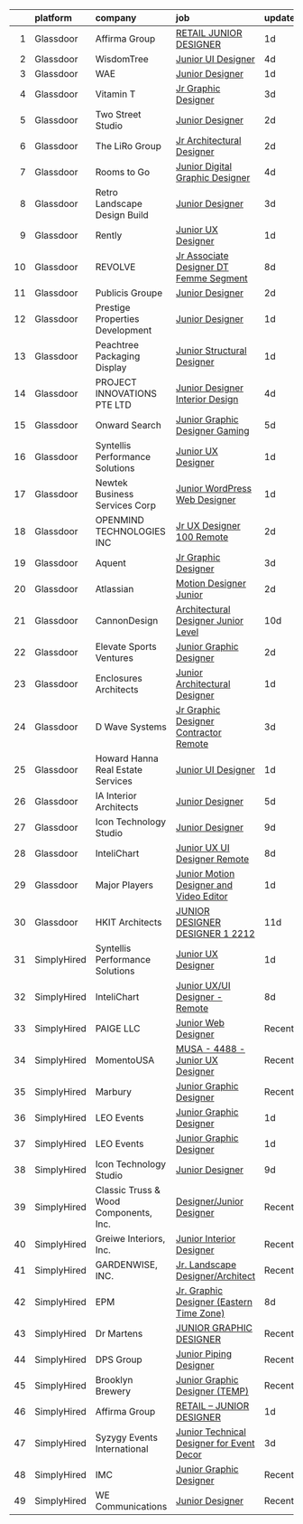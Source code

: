 

|    | platform    | company                               | job                                                                                                                                                                                                                                                                                                                                                                                                                                                                                                                                                                                                                                                                                                                                                                                                                                                                                                                                                                                                                                                                                                                                                                                                                                                                                                                                                                                    | update_time   | location          |
|---:|:------------|:--------------------------------------|:---------------------------------------------------------------------------------------------------------------------------------------------------------------------------------------------------------------------------------------------------------------------------------------------------------------------------------------------------------------------------------------------------------------------------------------------------------------------------------------------------------------------------------------------------------------------------------------------------------------------------------------------------------------------------------------------------------------------------------------------------------------------------------------------------------------------------------------------------------------------------------------------------------------------------------------------------------------------------------------------------------------------------------------------------------------------------------------------------------------------------------------------------------------------------------------------------------------------------------------------------------------------------------------------------------------------------------------------------------------------------------------|:--------------|:------------------|
|  1 | Glassdoor   | Affirma Group                         | [RETAIL   JUNIOR DESIGNER](https://www.glassdoor.com/partner/jobListing.htm?pos=113&ao=1136043&s=58&guid=000001820af1cc54a675abe029ed1df7&src=GD_JOB_AD&t=SR&vt=w&ea=1&cs=1_a668f4d4&cb=1658040995254&jobListingId=1008008085680&jrtk=3-0-1g85f3j4pii0o801-1g85f3j59g4er800-a4a48f70de7c8df1-)                                                                                                                                                                                                                                                                                                                                                                                                                                                                                                                                                                                                                                                                                                                                                                                                                                                                                                                                                                                                                                                                                         | 1d            | New York, NY      |
|  2 | Glassdoor   | WisdomTree                            | [Junior UI Designer](https://www.glassdoor.com/partner/jobListing.htm?pos=129&ao=1136043&s=58&guid=000001820af1cc54a675abe029ed1df7&src=GD_JOB_AD&t=SR&vt=w&cs=1_186fb494&cb=1658040995257&jobListingId=1008001118154&jrtk=3-0-1g85f3j4pii0o801-1g85f3j59g4er800-ea2575a827cd9959-)                                                                                                                                                                                                                                                                                                                                                                                                                                                                                                                                                                                                                                                                                                                                                                                                                                                                                                                                                                                                                                                                                                    | 4d            | New York, NY      |
|  3 | Glassdoor   | WAE                                   | [Junior Designer](https://www.glassdoor.com/partner/jobListing.htm?pos=104&ao=1110586&s=58&guid=000001820af1cc54a675abe029ed1df7&src=GD_JOB_AD&t=SR&vt=w&ea=1&cs=1_41322273&cb=1658040995253&jobListingId=1008008063232&cpc=01657B10174A43CF&jrtk=3-0-1g85f3j4pii0o801-1g85f3j59g4er800-0fd0313dfadfda3f--6NYlbfkN0Bl9QJxqCZcWcAyXa034HOvbvet4oZucNDN581_ynRfl1w4Z2vSbYLN9J-8UY_LNbirN5LLMGGnfSm2GNK07V-OSMHUkmOZFMzFfWXYH6DJqvANaaMLJ95AT8p4PdhW1XjmjR4b1ATq8P0epZSo0-R2HIhlFQJv7-4Ni8BDirUv9df_aJSLsPfPudWJlc1Dq5HzmUeVXGI0Yqs3Dl6336FIb7VaEBSzp2MokGgLLsytK-UUlUKVvU5wel9w2l6a_4BpXSx0TG4q8n2aMVv57zWXvV0f_W5SV1nJu-6t5kSkBz-2L6X2lqYWR-2vlGLui3gH53BbbAiIVYEBE9FjSlncdKyODRJnpB0k-Kbvq6uhqxJwsijnKCNxz_SiEyZRsI2loCtWGnthl2gIlFWnhkhYKznF_5QsX_Cv76JMqEI2TCLMiuG4eevJoFHWwGhCl_j3tb66OPlXZv6TBkphNvpBcayBMvf-lG7DuMpfgTBYE6UJ8-q_7BW4rof8OoFe3ejdHEWM17j_Qg%3D%3D)                                                                                                                                                                                                                                                                                                                                                                                                                                                                                                                 | 1d            | Rochester, NY     |
|  4 | Glassdoor   | Vitamin T                             | [Jr  Graphic Designer](https://www.glassdoor.com/partner/jobListing.htm?pos=108&ao=1110586&s=58&guid=000001820af1cc54a675abe029ed1df7&src=GD_JOB_AD&t=SR&vt=w&cs=1_1d3082b1&cb=1658040995253&jobListingId=1008004122109&cpc=C4A69CCDBB3B9599&jrtk=3-0-1g85f3j4pii0o801-1g85f3j59g4er800-f927bbf179ecebf4--6NYlbfkN0DMrcEu7yrtATojKJA7cEzGQ3FdRGWLh0CZQInL4ECGI6k5tN82kdM0cJmh4vC7GgjU4IZFPHYOlc5pUxMEeRMxtJYZKHkPHdtO62Iy9lVoZhAIu2S4XzkDEEtmJ95GBdsERpUV-98-k1rqGhn_uEH7OyVudsc8q053j9TlfObxlumR3HiRxsibNranfMOHttDjX67LXKbmiXnlFyV53ivrEKNxj__V8HroWIqsvnt7srw4OCaS0y71D_rjW_6Ep1xtugRZxme99OvfC1cGYEfOwL_jvrKsqKkUrpc2tSBdyk1OSbVSMVqNjd2_qniRpJZzTRnD7IYLTGJITl7TJoiLtncWthZ8IMoP0Aub1yH7VFoKYuNvwhVD9y-Wet1w0KLCsp_Di9-6jYD3bNtM2rGtIkuOxVv95GEJoLMKQpJuCmJWqKCRqd7_ALKncpFMscnByM2gl_J9QzhUtNrOcpOf)                                                                                                                                                                                                                                                                                                                                                                                                                                                                                                                                                                             | 3d            | Carlsbad, CA      |
|  5 | Glassdoor   | Two Street Studio                     | [Junior Designer](https://www.glassdoor.com/partner/jobListing.htm?pos=122&ao=1136043&s=58&guid=000001820af1cc54a675abe029ed1df7&src=GD_JOB_AD&t=SR&vt=w&cs=1_5d8f25e9&cb=1658040995257&jobListingId=1008007083697&jrtk=3-0-1g85f3j4pii0o801-1g85f3j59g4er800-3a94edd1c86b1a31-)                                                                                                                                                                                                                                                                                                                                                                                                                                                                                                                                                                                                                                                                                                                                                                                                                                                                                                                                                                                                                                                                                                       | 2d            | Richmond, VA      |
|  6 | Glassdoor   | The LiRo Group                        | [Jr  Architectural Designer](https://www.glassdoor.com/partner/jobListing.htm?pos=103&ao=1110586&s=58&guid=000001820af1cc54a675abe029ed1df7&src=GD_JOB_AD&t=SR&vt=w&cs=1_c75f3f1d&cb=1658040995252&jobListingId=1008006942178&cpc=3794EC2BC9A3BB0B&jrtk=3-0-1g85f3j4pii0o801-1g85f3j59g4er800-3ffa11234c68540a--6NYlbfkN0DPGpeqrc0_xSKNvBQRXXyDsB0hTjf5HZxFcUHN4MmnVQ0ypJhumXlCvYm05Ucmvu4mhjjYmEJD_6VDsTRvvcHd2AH7mc2nxuxALvMKAGBsDP-iEReJ2YtsDGn11JqRL3aLi-hkwr79cAU4mggcXX_lrQu5_75Tok27ngZPNPTK7n2-Gjpt0GE5-m-EB4-3rZ6zVIjgB7L8SjhAmmaA3ucCHCezURaPWqz2mFBoYQdqKyOeb_KqwxtftoAkArfQa_VukKkPTpmmtvx4MMfLmFbXdVDQqpWwrQ0atohQYi_ZK1AIlfNmyRQoylqnl7znSpGGlH2TEzq7pQwprh84nxGxRJoxvZKdcYWGZG6KjXit5_88OnKyVX7ENd4wZ01HzmlE44QfOqfyL9jIWkcgUHmOkBcGUFT7t3qyQ_4jUN1Uy3xZfZO6yUBMCmDIh0h6uEoU8LyyxZ7z5sgoYQVblGOSa91KZ_o5r5FO1C1VrbjD4Q%3D%3D)                                                                                                                                                                                                                                                                                                                                                                                                                                                                                                                                           | 2d            | Mineola, NY       |
|  7 | Glassdoor   | Rooms to Go                           | [Junior Digital Graphic Designer](https://www.glassdoor.com/partner/jobListing.htm?pos=106&ao=1110586&s=58&guid=000001820af1cc54a675abe029ed1df7&src=GD_JOB_AD&t=SR&vt=w&ea=1&cs=1_6b7d63f0&cb=1658040995253&jobListingId=1008001148728&cpc=334ABAF5D42DC775&jrtk=3-0-1g85f3j4pii0o801-1g85f3j59g4er800-74276c1bbba1a979--6NYlbfkN0DQkrWslipYdAKKBYyyAy12PZe5Qif844XZvzAwxKbcyIRxhdHaqMzJraSVoY3LdvZUnxckYEK1smmjb8RstgBo6vXmKg0YAPBg0DD6VgXZZtpqUR1_Y4DfY0Jt9XSCt80yXKDC09bs5r2Ui2AKEw_yV7HLv_WzlmD7RtLNijOgqK_98xzQPpdxoE6j_KAh4QkxyR42HYnomcqnl2S_Wp5IF1VkXDApo-WriYEo5ajwFsoARIQW5hhZ7vB7kJAbRPVvYDLtBniEv5P1JqGnyjccx-Y7EZo4-XxwqM6GOkN_KaElSRmSBmOgS0FKdqD8nfTq0jd5Dl-Si-AhqEe9bg2DRFwnTZOq9gjO5uthZrkNyp8YJKO72UggsVhksxGsZUvS2RuZ_JNixPKgHqVb3wW29n0Zwfo6Z64_mSdwmQPJUpfm5FkrzFyDKMUEMsBp4JswUUBQSua5j5eR8UFXO__dBKGx4sJEYU4YfxrhBOurZLiiIZ1J0XQBYujsPROxnHLLThHPaSfYmAcxbvaQFiXw_CwSpI2wkoJzrOREMU1nxQ%3D%3D)                                                                                                                                                                                                                                                                                                                                                                                                                                                                 | 4d            | Atlanta, GA       |
|  8 | Glassdoor   | Retro Landscape Design Build          | [Junior Designer](https://www.glassdoor.com/partner/jobListing.htm?pos=101&ao=1110586&s=58&guid=000001820af1cc54a675abe029ed1df7&src=GD_JOB_AD&t=SR&vt=w&ea=1&cs=1_708c242c&cb=1658040995253&jobListingId=1008003242619&cpc=F2E91DB1AE7076E1&jrtk=3-0-1g85f3j4pii0o801-1g85f3j59g4er800-3b0dcb089654c5ef--6NYlbfkN0DsBOlmEAMqZtav1V1WKZO3RUElpafjggtWvxyDQ3xFSi-VzB5KdbXib4bfy16v_gNpMerDHeEJYKN-fDSKnmrzlpFqzDvYszSnxkYA0fuWJrlUkeCK3ri37FTkwM8N024P7m_6vLo1hqhbM-b3Rfi-oSFnecd92sl2x2Ji5FovexVjv2K3uvkyu-_anv6d3qZIW8fwrSZDTz6AfuQ7Gz6T48GZrM4PfwZP5ArulLW1f4VzI6kR4tYNKUdGITPaxfh_FM-mGQPaiY7Mm2_ntArXP8xemifAdPD9wbvfLgkBuQMxhjNB_xiOLmLMWm1ZE1ddeWQ6wgyQ-mddNMqf8CEcWV6i4lnBhXKZ8lrfj3gCS5JiSxl0rwBH2tJhsmzJ3zHHBVJtDf28HNmoIZyvCvKWw73fY8cZ-LXMMbHYj8rpVCL8ZWYoSqZrP_A1m-AjmLNXezeNq1XIfj2uWVqNUagiCIlASPXyrZ8viyziyaEnWfn9d_p9K21E6_XroWbfc-k%3D)                                                                                                                                                                                                                                                                                                                                                                                                                                                                                                                               | 3d            | San Diego, CA     |
|  9 | Glassdoor   | Rently                                | [Junior UX Designer](https://www.glassdoor.com/partner/jobListing.htm?pos=130&ao=1136043&s=58&guid=000001820af1cc54a675abe029ed1df7&src=GD_JOB_AD&t=SR&vt=w&ea=1&cs=1_b8c1ae1c&cb=1658040995257&jobListingId=1008008944706&jrtk=3-0-1g85f3j4pii0o801-1g85f3j59g4er800-071d2eaf98dd0d9f-)                                                                                                                                                                                                                                                                                                                                                                                                                                                                                                                                                                                                                                                                                                                                                                                                                                                                                                                                                                                                                                                                                               | 1d            | Camarillo, CA     |
| 10 | Glassdoor   | REVOLVE                               | [Jr Associate Designer  DT Femme Segment ](https://www.glassdoor.com/partner/jobListing.htm?pos=124&ao=1136043&s=58&guid=000001820af1cc54a675abe029ed1df7&src=GD_JOB_AD&t=SR&vt=w&ea=1&cs=1_0032e10f&cb=1658040995257&jobListingId=1007993924012&jrtk=3-0-1g85f3j4pii0o801-1g85f3j59g4er800-03329505be47d97b-)                                                                                                                                                                                                                                                                                                                                                                                                                                                                                                                                                                                                                                                                                                                                                                                                                                                                                                                                                                                                                                                                         | 8d            | Los Angeles, CA   |
| 11 | Glassdoor   | Publicis Groupe                       | [Junior Designer](https://www.glassdoor.com/partner/jobListing.htm?pos=118&ao=1136043&s=58&guid=000001820af1cc54a675abe029ed1df7&src=GD_JOB_AD&t=SR&vt=w&ea=1&cs=1_f7f7bdc7&cb=1658040995256&jobListingId=1008007014084&jrtk=3-0-1g85f3j4pii0o801-1g85f3j59g4er800-af638de280eb5e08-)                                                                                                                                                                                                                                                                                                                                                                                                                                                                                                                                                                                                                                                                                                                                                                                                                                                                                                                                                                                                                                                                                                  | 2d            | New York, NY      |
| 12 | Glassdoor   | Prestige Properties   Development     | [Junior Designer](https://www.glassdoor.com/partner/jobListing.htm?pos=105&ao=1110586&s=58&guid=000001820af1cc54a675abe029ed1df7&src=GD_JOB_AD&t=SR&vt=w&ea=1&cs=1_50982dbe&cb=1658040995253&jobListingId=1008008019748&cpc=4F748F1840550ABC&jrtk=3-0-1g85f3j4pii0o801-1g85f3j59g4er800-329591383291a01b--6NYlbfkN0Bb_KO0cHvOdgGnYjQBDv7SisHEyIXi-BgBvgNaNv-EOAYiAUz8jZXXuFXwfJH_ixb3Hj5Qrv9gfufCCMjXR8Mmn9kDyjAXbufkyskoGAQaRCQEaUIvggHw5So7i9Ed4mcV6I2zazRJY5VHiuH-AjIH-9gwPXKjyRaiWqIf9dHQI9MCnZhi12Bxk4I4ngQZBwoUO2DPzKegnDl4TVQT3cksNtbOCNoIiWNe-qN4liYAjzSXKZ1PG5AEzlqIgCCTxiZ45fKK2HtA75xThkfIPyLx2v3ffiSZ6JtHIxuVK8xmdBmF_39SDVxFa3jTjXJAw1THk3lel_hwsOFYZKVvnMgkmJcGBGLt7yQ2xVGbxrZLRxpStVvUWMhE-n5aVxgpBMtPcV1U9PMx2T5R8WdQ__MpcbHuV5DsUn8ZaVc5DT5STbKgWjiKlAm-GvA3Bh7YSdIFqvsDJVXwed2P6CViqzEG3lqZ59-CwQY2k4d7isg8jhHpckKNpXGlO_S9bA5QLeo%3D)                                                                                                                                                                                                                                                                                                                                                                                                                                                                                                                               | 1d            | New York, NY      |
| 13 | Glassdoor   | Peachtree Packaging   Display         | [Junior Structural Designer](https://www.glassdoor.com/partner/jobListing.htm?pos=112&ao=1136043&s=58&guid=000001820af1cc54a675abe029ed1df7&src=GD_JOB_AD&t=SR&vt=w&ea=1&cs=1_3ca8d189&cb=1658040995254&jobListingId=1008008909420&jrtk=3-0-1g85f3j4pii0o801-1g85f3j59g4er800-813c3a2bc08ba8cd-)                                                                                                                                                                                                                                                                                                                                                                                                                                                                                                                                                                                                                                                                                                                                                                                                                                                                                                                                                                                                                                                                                       | 1d            | Lawrenceville, GA |
| 14 | Glassdoor   | PROJECT INNOVATIONS PTE  LTD          | [Junior Designer  Interior Design ](https://www.glassdoor.com/partner/jobListing.htm?pos=121&ao=1136043&s=58&guid=000001820af1cc54a675abe029ed1df7&src=GD_JOB_AD&t=SR&vt=w&cs=1_2999b0d5&cb=1658040995256&jobListingId=1008001127592&jrtk=3-0-1g85f3j4pii0o801-1g85f3j59g4er800-74d74173ae13ade0-)                                                                                                                                                                                                                                                                                                                                                                                                                                                                                                                                                                                                                                                                                                                                                                                                                                                                                                                                                                                                                                                                                     | 4d            | Marina, CA        |
| 15 | Glassdoor   | Onward Search                         | [Junior Graphic Designer   Gaming](https://www.glassdoor.com/partner/jobListing.htm?pos=107&ao=1110586&s=58&guid=000001820af1cc54a675abe029ed1df7&src=GD_JOB_AD&t=SR&vt=w&cs=1_74d42b26&cb=1658040995253&jobListingId=1007998838857&cpc=FD1C1DA32C38CFA7&jrtk=3-0-1g85f3j4pii0o801-1g85f3j59g4er800-d7cd3143d881ba2f--6NYlbfkN0B7YoEZZ2QAGDyEGGmBPAUWSHc1Mt3sMCn9FehKcWA3w0R0aH9tn_iPRPZmwuOkWsw1JX1ALPSIvWOLQ0KiT2TNsrSH32HdFFHmnGqyIADhcNQ0PNPuTDGoGQwpQjU4VCzzwOeoEUXyi7lbf7M6FrEcPNa1rFOju4ewC2-hdSCp8zjwouC1DBah8duzsKctpfWHETiuXxjOA-1KI1mHAnk_ea4R_JD2djq_JPeXhDvnm4iFxw1ljscz0a5NBJDBO5Hyiick8EvaHu2fRjT_8lCKQXyweYdOzEp8AuCkWYS3CalbjXlJsAimALVR9wx25V_qLhNPXvm5pZBt6fCaRHJc7urHrciDWD9XSyILo0TXsEVV_d4ebIUWArH3KP1k-30HCCRb_H4OZy5WT-a6cKUhWjuib0q9tLMSgb1Yg8u39rqQnieS1Ey4PJ3tweW9MnrYuGdR_EEK9xYUGVrMa77_lgMHLKSmBeTH2M2K0iJsTS-2EI3GCMUDGMO8VcE1B7sauYVASOgawMKcs61Ew321JzucbA2F90I0eo7-vZ4do5xlARuV7aptdawB2RDjllekbi4ybuaXmsRhAmW_SF7OY0_fhRqIXdzAzcIAd-IXKJi5Tbl9oN2jKi7xzOvfDX5wLlE3UdK1CSsN-YJbtAaT9Ud_Mj3v_LMpOSVokLTyZBG4U2yQ2jdEfg5kDbf01fPG3PpBtrT-b3Hd1ZdiMwlIf04O7MnesakNHYDnw4truNR0iEG07MCEroqFzGH5F3meZAXEPcwdm8NZaU_lHVmRs6LSr9ZOwEvl-6YJyO2aDPjsUWhgPy6huYeUdP5tyDsRjda2cPOJgWjTJyFUCYkBXDxXQXQfHGJuMJob2IJruCtEyXSp3S89XnxVmHzRlpkGN1NMK98TQ-EQi-_E1XuRPgERMAirwXdPy5v4YVGnEYMp8A-rm3PTl0yNKsmzYV036JkcZs1KMcE6VAmhJvE_clfJAg3II9dgvuX_v6Lj0oK3yFKz-pVg) | 5d            | El Segundo, CA    |
| 16 | Glassdoor   | Syntellis Performance Solutions       | [Junior UX Designer](https://www.glassdoor.com/partner/jobListing.htm?pos=116&ao=1136043&s=58&guid=000001820af1cc54a675abe029ed1df7&src=GD_JOB_AD&t=SR&vt=w&ea=1&cs=1_83e37dc2&cb=1658040995256&jobListingId=1008008624056&jrtk=3-0-1g85f3j4pii0o801-1g85f3j59g4er800-511d1bc02f0bc3cf-)                                                                                                                                                                                                                                                                                                                                                                                                                                                                                                                                                                                                                                                                                                                                                                                                                                                                                                                                                                                                                                                                                               | 1d            | Chicago, IL       |
| 17 | Glassdoor   | Newtek Business Services Corp         | [Junior WordPress Web Designer](https://www.glassdoor.com/partner/jobListing.htm?pos=125&ao=1136043&s=58&guid=000001820af1cc54a675abe029ed1df7&src=GD_JOB_AD&t=SR&vt=w&ea=1&cs=1_971065b7&cb=1658040995257&jobListingId=1008008021005&jrtk=3-0-1g85f3j4pii0o801-1g85f3j59g4er800-a872029c27bc988d-)                                                                                                                                                                                                                                                                                                                                                                                                                                                                                                                                                                                                                                                                                                                                                                                                                                                                                                                                                                                                                                                                                    | 1d            | Remote            |
| 18 | Glassdoor   | OPENMIND TECHNOLOGIES INC             | [Jr  UX Designer   100  Remote](https://www.glassdoor.com/partner/jobListing.htm?pos=120&ao=1136043&s=58&guid=000001820af1cc54a675abe029ed1df7&src=GD_JOB_AD&t=SR&vt=w&ea=1&cs=1_55df3a64&cb=1658040995256&jobListingId=1008005685506&jrtk=3-0-1g85f3j4pii0o801-1g85f3j59g4er800-79f896b63faa3dec-)                                                                                                                                                                                                                                                                                                                                                                                                                                                                                                                                                                                                                                                                                                                                                                                                                                                                                                                                                                                                                                                                                    | 2d            | Remote            |
| 19 | Glassdoor   | Aquent                                | [Jr  Graphic Designer](https://www.glassdoor.com/partner/jobListing.htm?pos=110&ao=1110586&s=58&guid=000001820af1cc54a675abe029ed1df7&src=GD_JOB_AD&t=SR&vt=w&cs=1_d92f8ac8&cb=1658040995253&jobListingId=1008003545858&cpc=F41FEAB56D215062&jrtk=3-0-1g85f3j4pii0o801-1g85f3j59g4er800-7c58a0a5956f9fb1--6NYlbfkN0DMrcEu7yrtATojKJA7cEzGQ3FdRGWLh0CZQInL4ECGI9gD0Wolx9R2v-Aex0-GK04yPt-upQdo0cKldWiGhUvmZAIuevY5kdmVCKwBAolq96kWulbjQeAT9Y3fnlzHfRH784kwzdZj8A0fKRc4KRD4lYQL6Baic2ADNSBUnvwxEMfNKTN528xcVphdbHnkpNODgTIfkNWyQKhW2nqYfeybVhboD8tiVOL3V-Ztjk2Fzd9TokpbrFnzaBH8jjo4tfbsyoNKMDdlbQNtARZY6rQc1F7yy5pn_JTT_7v-w0QDJPOjcRfLbnyrMKHkaD0Nrv_0lpTE7TRZ6j3HJTAU-bjUqJecHQ1shzsc1fTWjLcMmVxnoWeYC_6RYP0y1C7GaZxFqF_ANP7JSf9Giubqt456hfFsAKDirPV0zbmxmIytViLLmwcQ2-BLpyQlu9rqFaOfzb_bDWocDQ%3D%3D)                                                                                                                                                                                                                                                                                                                                                                                                                                                                                                                                                                                 | 3d            | Carlsbad, CA      |
| 20 | Glassdoor   | Atlassian                             | [Motion Designer  Junior](https://www.glassdoor.com/partner/jobListing.htm?pos=111&ao=1136043&s=58&guid=000001820af1cc54a675abe029ed1df7&src=GD_JOB_AD&t=SR&vt=w&cs=1_0e63626d&cb=1658040995254&jobListingId=1008006865575&jrtk=3-0-1g85f3j4pii0o801-1g85f3j59g4er800-ec394c8c6f574f01-)                                                                                                                                                                                                                                                                                                                                                                                                                                                                                                                                                                                                                                                                                                                                                                                                                                                                                                                                                                                                                                                                                               | 2d            | San Francisco, CA |
| 21 | Glassdoor   | CannonDesign                          | [Architectural Designer   Junior Level](https://www.glassdoor.com/partner/jobListing.htm?pos=119&ao=1136043&s=58&guid=000001820af1cc54a675abe029ed1df7&src=GD_JOB_AD&t=SR&vt=w&cs=1_92cb47ac&cb=1658040995256&jobListingId=1007988120933&jrtk=3-0-1g85f3j4pii0o801-1g85f3j59g4er800-b04a0596295ee179-)                                                                                                                                                                                                                                                                                                                                                                                                                                                                                                                                                                                                                                                                                                                                                                                                                                                                                                                                                                                                                                                                                 | 10d           | New York, NY      |
| 22 | Glassdoor   | Elevate Sports Ventures               | [Junior Graphic Designer](https://www.glassdoor.com/partner/jobListing.htm?pos=123&ao=1136043&s=58&guid=000001820af1cc54a675abe029ed1df7&src=GD_JOB_AD&t=SR&vt=w&cs=1_f13d1910&cb=1658040995257&jobListingId=1008006147062&jrtk=3-0-1g85f3j4pii0o801-1g85f3j59g4er800-8ce9a23664755ac3-)                                                                                                                                                                                                                                                                                                                                                                                                                                                                                                                                                                                                                                                                                                                                                                                                                                                                                                                                                                                                                                                                                               | 2d            | Charlotte, NC     |
| 23 | Glassdoor   | Enclosures Architects                 | [Junior Architectural Designer](https://www.glassdoor.com/partner/jobListing.htm?pos=126&ao=1136043&s=58&guid=000001820af1cc54a675abe029ed1df7&src=GD_JOB_AD&t=SR&vt=w&ea=1&cs=1_bb9cdd6e&cb=1658040995257&jobListingId=1008008712247&jrtk=3-0-1g85f3j4pii0o801-1g85f3j59g4er800-8540a6310dcd6a22-)                                                                                                                                                                                                                                                                                                                                                                                                                                                                                                                                                                                                                                                                                                                                                                                                                                                                                                                                                                                                                                                                                    | 1d            | Los Angeles, CA   |
| 24 | Glassdoor   | D Wave Systems                        | [Jr  Graphic Designer   Contractor   Remote](https://www.glassdoor.com/partner/jobListing.htm?pos=128&ao=1136043&s=58&guid=000001820af1cc54a675abe029ed1df7&src=GD_JOB_AD&t=SR&vt=w&cs=1_914f8d42&cb=1658040995257&jobListingId=1008003592000&jrtk=3-0-1g85f3j4pii0o801-1g85f3j59g4er800-a164a3fb0e35e30e-)                                                                                                                                                                                                                                                                                                                                                                                                                                                                                                                                                                                                                                                                                                                                                                                                                                                                                                                                                                                                                                                                            | 3d            | Remote            |
| 25 | Glassdoor   | Howard Hanna Real Estate Services     | [Junior UI Designer](https://www.glassdoor.com/partner/jobListing.htm?pos=127&ao=1136043&s=58&guid=000001820af1cc54a675abe029ed1df7&src=GD_JOB_AD&t=SR&vt=w&cs=1_d3d3df94&cb=1658040995257&jobListingId=1008008632203&jrtk=3-0-1g85f3j4pii0o801-1g85f3j59g4er800-a571c760626494b3-)                                                                                                                                                                                                                                                                                                                                                                                                                                                                                                                                                                                                                                                                                                                                                                                                                                                                                                                                                                                                                                                                                                    | 1d            | Cleveland, OH     |
| 26 | Glassdoor   | IA Interior Architects                | [Junior Designer](https://www.glassdoor.com/partner/jobListing.htm?pos=117&ao=1136043&s=58&guid=000001820af1cc54a675abe029ed1df7&src=GD_JOB_AD&t=SR&vt=w&cs=1_c0083694&cb=1658040995256&jobListingId=1007998408711&jrtk=3-0-1g85f3j4pii0o801-1g85f3j59g4er800-b0ee244ad46dec43-)                                                                                                                                                                                                                                                                                                                                                                                                                                                                                                                                                                                                                                                                                                                                                                                                                                                                                                                                                                                                                                                                                                       | 5d            | Washington, DC    |
| 27 | Glassdoor   | Icon Technology Studio                | [Junior Designer](https://www.glassdoor.com/partner/jobListing.htm?pos=115&ao=1136043&s=58&guid=000001820af1cc54a675abe029ed1df7&src=GD_JOB_AD&t=SR&vt=w&ea=1&cs=1_128388d5&cb=1658040995256&jobListingId=1007989903126&jrtk=3-0-1g85f3j4pii0o801-1g85f3j59g4er800-2a3bc2ab80c39040-)                                                                                                                                                                                                                                                                                                                                                                                                                                                                                                                                                                                                                                                                                                                                                                                                                                                                                                                                                                                                                                                                                                  | 9d            | Remote            |
| 28 | Glassdoor   | InteliChart                           | [Junior UX UI Designer   Remote](https://www.glassdoor.com/partner/jobListing.htm?pos=114&ao=1136043&s=58&guid=000001820af1cc54a675abe029ed1df7&src=GD_JOB_AD&t=SR&vt=w&ea=1&cs=1_70249d84&cb=1658040995254&jobListingId=1007993907755&jrtk=3-0-1g85f3j4pii0o801-1g85f3j59g4er800-a38f73e27822cc6f-)                                                                                                                                                                                                                                                                                                                                                                                                                                                                                                                                                                                                                                                                                                                                                                                                                                                                                                                                                                                                                                                                                   | 8d            | Charlotte, NC     |
| 29 | Glassdoor   | Major Players                         | [Junior Motion Designer and Video Editor](https://www.glassdoor.com/partner/jobListing.htm?pos=109&ao=1110586&s=58&guid=000001820af1cc54a675abe029ed1df7&src=GD_JOB_AD&t=SR&vt=w&cs=1_469d16fe&cb=1658040995253&jobListingId=1008007777251&cpc=B076152010A3B66C&jrtk=3-0-1g85f3j4pii0o801-1g85f3j59g4er800-a2ca788187b9a34f--6NYlbfkN0AOJdEnCq_hZhTpLlQmdPpLuwa6VIlh2yp0eLC-ZKy7yZzy30JxZaXR0TN-ExnMRy8bXZvkwA_JANpqYE_ajzhdD48to37Pg4pMPiy5QZVWCxbjeIBIrzirbZC-s0tH4DBkSc0KNG46GtotemGtvdC6vw8ifLwW5i7POpIT0MONkA0wf5YEbu8BjzXKYW6C_p_XJgJpA66uWAal3aJQDWopiQm2Jp2PdIHOyv3wAL4h-2oKvfIYMjCd4H6P8nWWBRZSa4ju76H_VnNTtE091d9MNl_4IFPwfHux_Nyx3MRBY7t6rZ3wCOt1KOtYqtqplp256wlYa8tjYPkhgIvoNQ48FYLmU-7eAO9PDHC5p6KwiWO2VeLkBmLj9gASt10X6zyqCMd-cXZ8xNeGZfhJsYDj1gMQSWy7EtSSmNeN2umBBc99NVIBqtcrfVkaVW4LYGREEbcVnoIR-ksOwsX83YcZ1G7A7k805rut4gGvNmG4euxSOyHn0w-Y1YhNVO7xLOnLoHWest5G6k_0RlcGwBGWkCm5hEN12O5RNZk-BUkpEw%3D%3D)                                                                                                                                                                                                                                                                                                                                                                                                                                                              | 1d            | Kent, OH          |
| 30 | Glassdoor   | HKIT Architects                       | [JUNIOR DESIGNER   DESIGNER 1   2212 ](https://www.glassdoor.com/partner/jobListing.htm?pos=102&ao=1110586&s=58&guid=000001820af1cc54a675abe029ed1df7&src=GD_JOB_AD&t=SR&vt=w&ea=1&cs=1_6574b82c&cb=1658040995253&jobListingId=1007984922731&cpc=973E6D846143997F&jrtk=3-0-1g85f3j4pii0o801-1g85f3j59g4er800-379a5d09a4e59779--6NYlbfkN0CPEiJEzZq4I_K6S6Q9VC1QMfIsI0INZ1UYi7vjgDL48do-bvsq3-GMmi_suklLsVYj8WXSXNBEMgtjblBUgwHMnDZEMtJJHGZHg_yp9dTvvt9ushK6Xg-ATb0lh4uJTRKqjO8NgJ7xuVevtTJvotFDTgxNkYdLwdgBn5PX9GuwkFRUTTWDgrEaiPfd6Hddju3ApS1rV8XEF8csFVoSLRAfI7IaebeXjCmvpr_PIYlF8k8vcgZGY5zw3zkfGXPKoHEkG_BGJSd9RWLGotl6G0vDTqW0PPXgZQJ7zMfC-pB76UqyGjNaN5ooHA9E4wc3XcFxISNXaqHPrR1yuLTp3BAj0oAZMtSP6o9N-0A4LoCTFFg9dOjL0emjzI0oTpw7jvizIKDSY7M90nAgYVUh5lqQI9uTDaRRLyW2kivY_hEaLNJyO0A5QibXCbsMoJqUIQEJbqy8NSx7sWQwIOSkvlN1kWvnOYbxNg7ZVdDaGyuF20n0A5OErFlGMk5xCzQH7t0a2r3y-W-Ox-pLNBNGQrnh)                                                                                                                                                                                                                                                                                                                                                                                                                                                                                        | 11d           | Oakland, CA       |
| 31 | SimplyHired | Syntellis Performance Solutions       | [Junior UX Designer](https://www.simplyhired.com/job/Zb_V2gbUtoXdDTYDyLaXxnUBtjngU_kkeMMH21HNA4nqxvyWc6ebMA?q=junior+designer)                                                                                                                                                                                                                                                                                                                                                                                                                                                                                                                                                                                                                                                                                                                                                                                                                                                                                                                                                                                                                                                                                                                                                                                                                                                         | 1d            | Chicago, IL       |
| 32 | SimplyHired | InteliChart                           | [Junior UX/UI Designer - Remote](https://www.simplyhired.com/job/vaPPc_QvivD8dclILZfzC4qipWwxm4QEjMv_leZqI4DW-VVKB_ENcg?q=junior+designer)                                                                                                                                                                                                                                                                                                                                                                                                                                                                                                                                                                                                                                                                                                                                                                                                                                                                                                                                                                                                                                                                                                                                                                                                                                             | 8d            | Charlotte, NC     |
| 33 | SimplyHired | PAIGE LLC                             | [Junior Web Designer](https://www.simplyhired.com/job/M7rUWTEI1H7y9frrLN2VT8ZSvUbrc56nlLzI-dv_fH_wbr9U37WcFw?q=junior+designer)                                                                                                                                                                                                                                                                                                                                                                                                                                                                                                                                                                                                                                                                                                                                                                                                                                                                                                                                                                                                                                                                                                                                                                                                                                                        | Recently      | California        |
| 34 | SimplyHired | MomentoUSA                            | [MUSA - 4488 - Junior UX Designer](https://www.simplyhired.com/job/vMc5oxuPHBT1UoMWc5JKE8Mg8TfR6tqtb-QU8G00pOBeSG5nOtNZTg?q=junior+designer)                                                                                                                                                                                                                                                                                                                                                                                                                                                                                                                                                                                                                                                                                                                                                                                                                                                                                                                                                                                                                                                                                                                                                                                                                                           | Recently      | Remote            |
| 35 | SimplyHired | Marbury                               | [Junior Graphic Designer](https://www.simplyhired.com/job/MH8gQthZdwZl4mhAOI5f9bItaWa8oPpv_aqPrn1pKm0Dzb0oAGGYEA?q=junior+designer)                                                                                                                                                                                                                                                                                                                                                                                                                                                                                                                                                                                                                                                                                                                                                                                                                                                                                                                                                                                                                                                                                                                                                                                                                                                    | Recently      | Remote            |
| 36 | SimplyHired | LEO Events                            | [Junior Graphic Designer](https://www.simplyhired.com/job/JdahqWYYzFg2lxpDAihsXlvDkC4L2EcAl_YOzAhwQqDDHVndPaNwFg?q=junior+designer)                                                                                                                                                                                                                                                                                                                                                                                                                                                                                                                                                                                                                                                                                                                                                                                                                                                                                                                                                                                                                                                                                                                                                                                                                                                    | 1d            | Chattanooga, TN   |
| 37 | SimplyHired | LEO Events                            | [Junior Graphic Designer](https://www.simplyhired.com/job/JdahqWYYzFg2lxpDAihsXlvDkC4L2EcAl_YOzAhwQqDDHVndPaNwFg?q=junior+designer)                                                                                                                                                                                                                                                                                                                                                                                                                                                                                                                                                                                                                                                                                                                                                                                                                                                                                                                                                                                                                                                                                                                                                                                                                                                    | 1d            | Chattanooga, TN   |
| 38 | SimplyHired | Icon Technology Studio                | [Junior Designer](https://www.simplyhired.com/job/PPh0l9MyYJ6Inbo8KgckIaVxqAKEifF2m9Zh2iYaEmLkyLR0M9csGw?q=junior+designer)                                                                                                                                                                                                                                                                                                                                                                                                                                                                                                                                                                                                                                                                                                                                                                                                                                                                                                                                                                                                                                                                                                                                                                                                                                                            | 9d            | Remote            |
| 39 | SimplyHired | Classic Truss & Wood Components, Inc. | [Designer/Junior Designer](https://www.simplyhired.com/job/FGqsakCnujAqK9zJ0Rb0LjxcM6RXSGOEWIGiN4Zx0Ovay5aTpq7k7Q?q=junior+designer)                                                                                                                                                                                                                                                                                                                                                                                                                                                                                                                                                                                                                                                                                                                                                                                                                                                                                                                                                                                                                                                                                                                                                                                                                                                   | Recently      | Clarksville, IN   |
| 40 | SimplyHired | Greiwe Interiors, Inc.                | [Junior Interior Designer](https://www.simplyhired.com/job/UDsuRSypSKQfltzbasa3w0rMr4htIPVArX1GgzyIqbvP4ubBg7TK9g?q=junior+designer)                                                                                                                                                                                                                                                                                                                                                                                                                                                                                                                                                                                                                                                                                                                                                                                                                                                                                                                                                                                                                                                                                                                                                                                                                                                   | Recently      | Cincinnati, OH    |
| 41 | SimplyHired | GARDENWISE, INC.                      | [Jr. Landscape Designer/Architect](https://www.simplyhired.com/job/sXw96aLvK0cdoZwcWeG1EAtJ2uLX6wGj8tQ65_8LICdho-hBms77jQ?q=junior+designer)                                                                                                                                                                                                                                                                                                                                                                                                                                                                                                                                                                                                                                                                                                                                                                                                                                                                                                                                                                                                                                                                                                                                                                                                                                           | Recently      | Arlington, VA     |
| 42 | SimplyHired | EPM                                   | [Jr. Graphic Designer (Eastern Time Zone)](https://www.simplyhired.com/job/iPkLVLmHqXopKJkQFwPJfb_ssnAq-YbeGLGitG01WNO_dlQFIMHMqg?q=junior+designer)                                                                                                                                                                                                                                                                                                                                                                                                                                                                                                                                                                                                                                                                                                                                                                                                                                                                                                                                                                                                                                                                                                                                                                                                                                   | 8d            | Remote            |
| 43 | SimplyHired | Dr Martens                            | [JUNIOR GRAPHIC DESIGNER](https://www.simplyhired.com/job/8Tms71yxpKQHh-pLevk9-lmGcsdJJU0hLKo3NIE8rpqTIJQ3O-XJSA?q=junior+designer)                                                                                                                                                                                                                                                                                                                                                                                                                                                                                                                                                                                                                                                                                                                                                                                                                                                                                                                                                                                                                                                                                                                                                                                                                                                    | Recently      | Remote            |
| 44 | SimplyHired | DPS Group                             | [Junior Piping Designer](https://www.simplyhired.com/job/AXYjjQyD7A9Bmyor4AQ-_C-0wEaLk4DU6WLOTBOo4H1icJD_Zi4g5A?q=junior+designer)                                                                                                                                                                                                                                                                                                                                                                                                                                                                                                                                                                                                                                                                                                                                                                                                                                                                                                                                                                                                                                                                                                                                                                                                                                                     | Recently      | Framingham, MA    |
| 45 | SimplyHired | Brooklyn Brewery                      | [Junior Graphic Designer (TEMP)](https://www.simplyhired.com/job/yng7zGOK5zEtJqk3yWupmDUhninRQtOKNVX9jvAKE1sH3cCdz7I88Q?q=junior+designer)                                                                                                                                                                                                                                                                                                                                                                                                                                                                                                                                                                                                                                                                                                                                                                                                                                                                                                                                                                                                                                                                                                                                                                                                                                             | Recently      | Brooklyn, NY      |
| 46 | SimplyHired | Affirma Group                         | [RETAIL – JUNIOR DESIGNER](https://www.simplyhired.com/job/BUC5xSxGXzrfLJM3gpeHqHLRfddpCvTymiyELVJqEu7IG_HeIolNkQ?q=junior+designer)                                                                                                                                                                                                                                                                                                                                                                                                                                                                                                                                                                                                                                                                                                                                                                                                                                                                                                                                                                                                                                                                                                                                                                                                                                                   | 1d            | New York, NY      |
| 47 | SimplyHired | Syzygy Events International           | [Junior Technical Designer for Event Decor](https://www.simplyhired.com/job/y6WqeArbHPIeR8iHVPOqqn41Z9S9ZmOr2CmnQuZnIwjQ1PPt7s-iyQ?q=junior+designer)                                                                                                                                                                                                                                                                                                                                                                                                                                                                                                                                                                                                                                                                                                                                                                                                                                                                                                                                                                                                                                                                                                                                                                                                                                  | 3d            | Gaithersburg, MD  |
| 48 | SimplyHired | IMC                                   | [Junior Graphic Designer](https://www.simplyhired.com/job/q11ugwCq0r9_HNrj39reIR-RYMGNAajNfcJjDWikoU0_FpmVSAAEWA?q=junior+designer)                                                                                                                                                                                                                                                                                                                                                                                                                                                                                                                                                                                                                                                                                                                                                                                                                                                                                                                                                                                                                                                                                                                                                                                                                                                    | Recently      | Remote            |
| 49 | SimplyHired | WE Communications                     | [Junior Designer](https://www.simplyhired.com/job/1yv0dswK-FSOFLvjXfDoptMVoULK_DC-wvzZ2Jrida-z4WT8UhpjpQ?q=junior+designer)                                                                                                                                                                                                                                                                                                                                                                                                                                                                                                                                                                                                                                                                                                                                                                                                                                                                                                                                                                                                                                                                                                                                                                                                                                                            | Recently      | Albany, NY        |